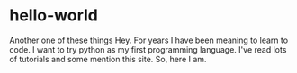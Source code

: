 # hello-world
Another one of these things
Hey.
For years I have been meaning to learn to code.  I want to try python as my first programming language.  I've read lots of tutorials and some mention this site.  So, here I am.
